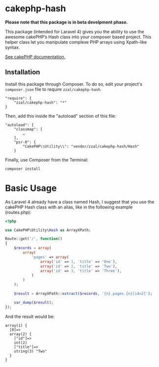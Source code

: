 cakephp-hash
============

**Please note that this package is in beta develpment phase.**


This package (intended for Laravel 4) gives you the ability to use the awesome cakePHP’s Hash class into your composer based project. This helper class let you manipulate complexe PHP arrays using Xpath-like syntax.

[See cakePHP documentation.](http://book.cakephp.org/2.0/en/core-utility-libraries/hash.html)

## Installation

Install this package through Composer. To do so, edit your project's `composer.json` file to require `zzal/cakephp-hash`.

    "require": {
		"zzal/cakephp-hash": "*"
	}
	
Then, add this inside the "autoload" section of this file:

	"autoload": {
		"classmap": [
			…
		],
        "psr-0": {
        	"CakePHP\\Utility\\": "vendor/zzal/cakephp-hash/Hash"
        }


Finally, use Composer from the Terminal:

    composer install

Basic Usage
===========
As Laravel 4 already have a class named Hash, I suggest that you use the cakePHP Hash class with an alias, like in the following example (routes.php):

```php
<?php

use CakePHP\Utility\Hash as ArrayXPath;

Route::get('/', function()
{
	$records = array(
		array(
		    'pages' => array(
		    	array('id' => 1, 'title' => 'One'),
		    	array('id' => 2, 'title' => 'Two'),
		    	array('id' => 3, 'title' => 'Three'),
			)
		)
	);
	
	$result = ArrayXPath::extract($records, '{n}.pages.{n}[id=2]');

	var_dump($result);
});
```

And the result would be:

```
array(1) {
  [0]=>
  array(2) {
    ["id"]=>
    int(2)
    ["title"]=>
    string(3) "Two"
  }
}
```